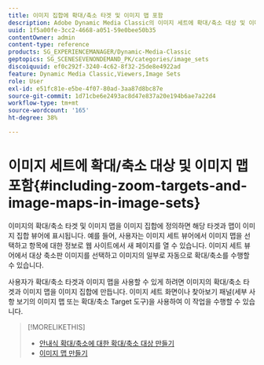 ```yaml
---
title: 이미지 집합에 확대/축소 타겟 및 이미지 맵 포함
description: Adobe Dynamic Media Classic의 이미지 세트에 확대/축소 대상 및 이미지 맵을 포함하는 방법을 알아봅니다.
uuid: 1f5a00fe-3cc2-4668-a051-59e0bee50b35
contentOwner: admin
content-type: reference
products: SG_EXPERIENCEMANAGER/Dynamic-Media-Classic
geptopics: SG_SCENESEVENONDEMAND_PK/categories/image_sets
discoiquuid: ef0c292f-3240-4c62-8f32-25de8e4922ad
feature: Dynamic Media Classic,Viewers,Image Sets
role: User
exl-id: e51fc81e-e5be-4f07-80ad-3aa87d8bc87e
source-git-commit: 1d71cbe6e2493ac8d47e837a20e194b6ae7a22d4
workflow-type: tm+mt
source-wordcount: '165'
ht-degree: 38%

---
```


# 이미지 세트에 확대/축소 대상 및 이미지 맵 포함{#including-zoom-targets-and-image-maps-in-image-sets}

이미지의 확대/축소 타겟 및 이미지 맵을 이미지 집합에 정의하면 해당 타겟과 맵이 이미지 집합 뷰어에 표시됩니다. 예를 들어, 사용자는 이미지 세트 뷰어에서 이미지 맵을 선택하고 항목에 대한 정보로 웹 사이트에서 새 페이지를 열 수 있습니다. 이미지 세트 뷰어에서 대상 축소판 이미지를 선택하고 이미지의 일부로 자동으로 확대/축소를 수행할 수 있습니다.

사용자가 확대/축소 타겟과 이미지 맵을 사용할 수 있게 하려면 이미지의 확대/축소 타겟과 이미지 맵을 이미지 집합에 만듭니다. 이미지 세트 화면이나 찾아보기 패널(세부 사항 보기의 이미지 맵 또는 확대/축소 Target 도구)을 사용하여 이 작업을 수행할 수 있습니다.

>[!MORELIKETHIS]
>
>* [안내식 확대/축소에 대한 확대/축소 대상 만들기](creating-zoom-targets-guided-zoom.md#creating_zoom_targets_for_guided_zoom)
>* [이미지 맵 만들기](creating-image-maps.md#creating_image_maps)

